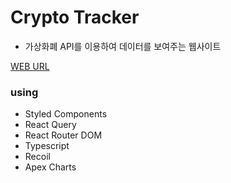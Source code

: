 # Crypto Tracker

- 가상화폐 API를 이용하여 데이터를 보여주는 웹사이트

[WEB URL](https://yurim-hgr.github.io/react_master)

### using

- Styled Components
- React Query
- React Router DOM
- Typescript
- Recoil
- Apex Charts
